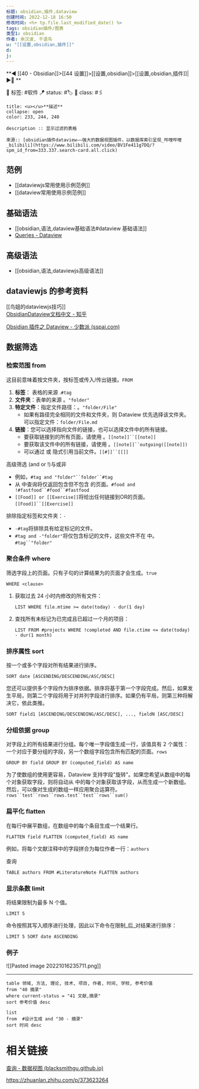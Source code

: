 ```yaml
---
标题: obsidian,插件,dataview
创建时间: 2022-12-18 16:50
修改时间: <%+ tp.file.last_modified_date() %>
tags: obsidian插件/图表
类型1: obsidian
作者: 余汉波, 千语鸟
u: "[[设置,obsidian,插件]]"
d:
j: 
---
```


**◀️ [[40 - Obsidian]]>[[44 设置]]>[[设置,obsidian]]>[[设置,obsidian,插件]]| ▶️📎 **  

🧩 标签:  #软件 
🪁 status: #🏷️
🎏 class: #🖇️

```ad-info
title: <u></u>**描述**
collapse: open
color: 233, 244, 240

description :: 显示过滤的表格

来源:: [obsidian插件dataview——强大的数据视图插件，以数据库索引呈现_哔哩哔哩_bilibili](https://www.bilibili.com/video/BV1Fe411g7DQ/?spm_id_from=333.337.search-card.all.click)
```


## 范例
- [[dataviewjs常用使用示例范例]]
- [[dataview常用使用示例范例]]
## 基础语法
- [[obsidian,语法,dataview基础语法#dataview 基础语法]]
- [Queries - Dataview](https://blacksmithgu.github.io/obsidian-dataview/query/queries/)
## 高级语法
- [[obsidian,语法,dataviewjs高级语法]]

## dataviewjs 的参考资料

[[鸟姐的dataviewjs技巧]]  
[ObsidianDataview文档中文 - 知乎](https://www.zhihu.com/column/c_1504479637841866752)

[Obsidian 插件之 Dataview - 少数派 (sspai.com)](https://sspai.com/post/68183)



## 数据筛选

### 检索范围 from

这目前意味着按文件夹，按标签或传入/传出链接。`FROM`

1.  **标签**： 表格的来源 .`#tag`
2.  **文件夹**：表单的来源 。`"folder"`
3.  **特定文件**：指定文件路径：。`"folder/File"`
    -   如果有路径完全相同的文件和文件夹，则 Dataview 优先选择该文件夹。可以指定文件：`folder/File.md`
4.  **链接**：您可以选择指向文件的链接，也可以选择文件中的所有链接。
    -   要获取链接到的所有页面，请使用 。`[[note]]``[[note]]`
    -   要获取该文件中的所有链接，请使用 。`[[note]]``outgoing([[note]])`
    -   可以通过 或 隐式引用当前文件。`[[#]]``[[]]`

高级筛选 (and or !)与或非

-   例如，`#tag and "folder"``folder``#tag`
-   从 中查询将仅返回包含但不包含 的页面。`#food and !#fastfood``#food``#fastfood`
-   `[[Food]] or [[Exercise]]`将给出任何链接到OR的页面。`[[Food]]``[[Exercise]]`

排除指定标签和文件夹：`-`

-   `-#tag`将排除具有给定标记的文件。
-   `#tag and -"folder"`将仅包含标记的文件，这些文件不在 中。`#tag``"folder"`

### 聚合条件 where

筛选字段上的页面。只有子句的计算结果为的页面才会生成。`true`

`WHERE <clause>`

1.  获取过去 24 小时内修改的所有文件：
    
    `LIST WHERE file.mtime >= date(today) - dur(1 day)`
    
2.  查找所有未标记为已完成且已超过一个月的项目：
    
    `LIST FROM #projects WHERE !completed AND file.ctime <= date(today) - dur(1 month)`

### 排序属性 sort
按一个或多个字段对所有结果进行排序。

`SORT date [ASCENDING/DESCENDING/ASC/DESC]`

您还可以提供多个字段作为排序依据。排序将基于第一个字段完成。然后，如果发生平局，则第二个字段将用于对并列字段进行排序。如果仍有平局，则第三种将解决它，依此类推。

`SORT field1 [ASCENDING/DESCENDING/ASC/DESC], ..., fieldN [ASC/DESC]`

### 分组依据 group

对字段上的所有结果进行分组。每个唯一字段值生成一行，该值具有 2 个属性：一个对应于要分组的字段，另一个数组字段包含所有匹配的页面。`rows`

`GROUP BY field GROUP BY (computed_field) AS name`

为了使数组的使用更容易，Dataview 支持字段"旋转"。如果您希望从数组中的每个对象获取字段，则将自动从 中的每个对象获取该字段，从而生成一个新数组。然后，可以像对生成的数组一样应用聚合运算符。`rows``test``rows``rows.test``test``rows``sum()`

### 扁平化 flatten

在每行中展平数组，在数组中的每个条目生成一个结果行。

`FLATTEN field FLATTEN (computed_field) AS name`

例如，将每个文献注释中的字段拼合为每位作者一行：`authors`

查询

`TABLE authors FROM #LiteratureNote FLATTEN authors`

### 显示条数 limit
将结果限制为最多 N 个值。

`LIMIT 5`

命令按照其写入顺序进行处理，因此以下命令在限制_后_对结果进行排序：

`LIMIT 5 SORT date ASCENDING`


### 例子

![[Pasted image 20221016235711.png]]

---

```dataview
table 领域, 方法, 理论, 技术, 项目, 作者, 时间, 学校, 参考价值
from "40 摘录"
where current-status = "41 文献,摘录"
sort 参考价值 desc
```

```dataview
list 
from  #设计生成 and "30 - 摘录"
sort 时间 desc
```



# 相关链接
[查询 - 数据视图 (blacksmithgu.github.io)](https://blacksmithgu.github.io/obsidian-dataview/query/queries/)

https://zhuanlan.zhihu.com/p/373623264